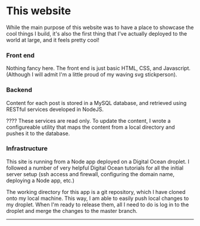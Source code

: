 # This website

While the main purpose of this website was to have a place to showcase the cool things I build, it's also the first thing that I've actually deployed to the world at large, and it feels pretty cool!

### Front end
Nothing fancy here. The front end is just basic HTML, CSS, and Javascript. (Although I will admit I'm a little proud of my waving svg stickperson).

### Backend
Content for each post is stored in a MySQL database, and retrieved using RESTful services developed in NodeJS.

???? These services are read only. To update the content, I wrote a configureable utility that maps the content from a local directory and pushes it to the database.

### Infrastructure
This site is running from a Node app deployed on a Digital Ocean droplet. I followed a number of very helpful Digital Ocean tutorials for all the initial server setup (ssh access and firewall, configuring the domain name, deploying a Node app, etc.)  

The working directory for this app is a git repository, which I have cloned onto my local machine. This way, I am able to easily push local changes to my droplet. When I'm ready to release them, all I need to do is log in to the droplet and merge the changes to the master branch.

---

